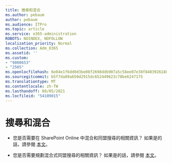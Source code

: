 ```yaml
---
title: 搜尋和混合
ms.author: pebaum
author: pebaum
ms.audience: ITPro
ms.topic: article
ms.service: o365-administration
ROBOTS: NOINDEX, NOFOLLOW
localization_priority: Normal
ms.collection: Adm_O365
ms.assetid: ''
ms.custom:
- "9000653"
- "2505"
ms.openlocfilehash: 6e04e1f6dd0d3be08f2698ddb907a5c58ee07e38f8403926188006f799537026
ms.sourcegitcommit: b5f7da89a650d2915dc652449623c78be6247175
ms.translationtype: MT
ms.contentlocale: zh-TW
ms.lasthandoff: 08/05/2021
ms.locfileid: "54109015"
---
```

# <a name="search-and-hybrid"></a>搜尋和混合

- 您是否需要在 SharePoint Online 中混合和同盟搜尋的相關資訊？ 如果是的話，請參閱 [本文](https://docs.microsoft.com/sharepoint/hybrid/hybrid-search-in-sharepoint)。

- 您是否需要規劃混合式同盟搜尋的相關資訊？  如果是的話，請參閱 [本文](https://docs.microsoft.com/sharepoint/hybrid/plan-hybrid-federated-search)。



